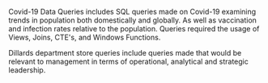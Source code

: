 Covid-19 Data Queries includes SQL queries made on Covid-19 examining trends in population both domestically and globally. 
As well as vaccination and infection rates relative to the population. Queries required the usage of Views, Joins, CTE's, and Windows Functions.


Dillards department store queries include queries made that would be relevant to management in terms of operational, analytical and strategic leadership.
